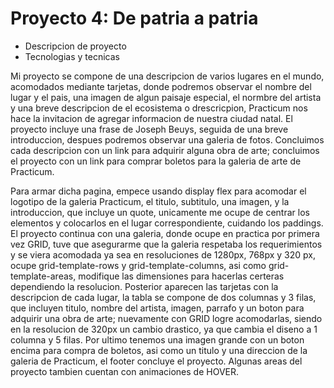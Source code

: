 # Proyecto 4: De patria a patria
    
* Descripcion de proyecto
* Tecnologias y tecnicas
 

Mi proyecto se compone de una descripcion de varios lugares en el mundo, acomodados mediante tarjetas, donde podremos observar el nombre del lugar y el pais, una imagen de algun paisaje especial, el normbre del artista y una breve descripcion de el ecosistema o drescricpion, Practicum nos hace la invitacion de agregar informacion de nuestra ciudad natal. El proyecto incluye una frase de Joseph Beuys, seguida de una breve introduccion, despues podremos observar una galeria de fotos. Concluimos cada descripcion con un link para adquirir alguna obra de arte; concluimos el proyecto con un link para comprar boletos para la galeria de arte de Practicum.


Para armar dicha pagina, empece usando display flex para acomodar el logotipo de la galeria Practicum, el titulo, subtitulo, una imagen, y la introduccion, que incluye un quote, unicamente me ocupe de centrar los elementos y colocarlos en el lugar correspondiente, cuidando los paddings. El proyecto continua con una galeria, donde ocupe en practica por primera vez GRID, tuve que asegurarme que la galeria respetaba los requerimientos y se viera acomodada ya sea en resoluciones de 1280px, 768px y 320 px, ocupe grid-template-rows y grid-template-columns, asi como grid-template-areas, modifique las dimensiones para hacerlas certeras dependiendo la resolucion. Posterior aparecen las tarjetas con la descripcion de cada lugar, la tabla se compone de dos columnas y 3 filas, que incluyen titulo, nombre del artista, imagen, parrafo y un boton para adquirir una obra de arte; nuevamente con GRID logre acomodarlas, siendo en la resolucion de 320px un cambio drastico, ya que cambia el diseno a 1 columna y 5 filas. Por ultimo tenemos una imagen grande con un boton encima para compra de boletos, asi como un titulo y una direccion de la galeria de Practicum, el footer concluye el proyecto. Algunas areas del proyecto tambien cuentan con animaciones de HOVER.
